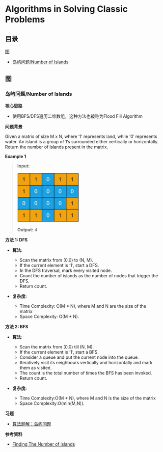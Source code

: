 # Algorithms in Solving Classic Problems

## 目录

 [图](#图)

- [岛屿问题/Number of Islands](#岛屿问题)

## 图<a name="图"></a>

### 岛屿问题/Number of Islands <a name="岛屿问题"></a>

**核心思路**

  - 使用BFS/DFS遍历二维数组，这种方法也被称为Flood Fill Algorithm

**问题背景**

Given a matrix of size M x N, where ‘1’ represents land, while ‘0’ represents water. An island is a group of 1’s surrounded either vertically or horizontally.
Return the number of islands present in the matrix.

**Example 1**

> **Input:**
>
> <img src="https://github.com/TBD2021/Salt-and-Computer-Science/blob/main/Algorithms/img/%E5%B2%9B%E5%B1%BF%E9%97%AE%E9%A2%981.jpg" width=200px>
> 
>**Output:** 4

**方法 1: DFS**

- **算法:**

  - Scan the matrix from (0,0) to (N, M).
  - If the current element is ‘1’, start a DFS.
  - In the DFS traversal, mark every visited node.
  - Count the number of islands as the number of nodes that trigger the DFS.
  - Return count.

- **复杂度:**
  - Time Complexity: O(M * N), where M and N are the size of the matrix
  - Space Complexity: O(M * N).

**方法 2: BFS**

- **算法:**
  - Scan the matrix from (0,0) till (N, M).
  - If the current element is ‘1’, start a BFS.
  - Consider a queue and put the current node into the queue.
  - Iteratively visit its neighbours vertically and horizontally and mark them as visited.
  - The count is the total number of times the BFS has been invoked.
  - Return count.

- **复杂度:**
  - Time Complexity:O(M * N), where M and N is the size of the matrix
  - Space Complexity:O(min(M,N)).

**习题**

- [算法题解：岛屿问题](算法题解-岛屿问题.md)

**参考资料**

- [Finding The Number of Islands](https://www.interviewbit.com/blog/number-of-islands/)

